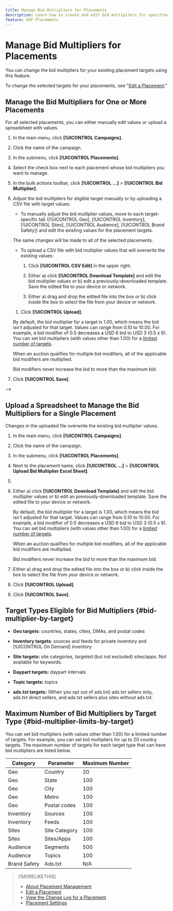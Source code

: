 ```yaml
---
title: Manage Bid Multipliers for Placements
description: Learn how to create and edit bid multipliers for specified placement targets.
feature: DSP Placements
---
```

# Manage Bid Multipliers for Placements


<!--

See if any of these procedures are implemented; may need to be edited and/or re-worded based on functionality/UI

-->

You can change the bid multipliers for your existing placement targets using this feature.

To change the selected targets for your placements, see "[Edit a Placement](/help/dsp/campaign-management/placements/placement-edit.md)."

## Manage the Bid Multipliers for One or More Placements

For all selected placements, you can either manually edit values or upload a spreadsheet with values.

1. In the main menu, click **[!UICONTROL Campaigns]**.

1. Click the name of the campaign.

1. In the submenu, click **[!UICONTROL Placements]**.

1. Select the check box next to each placement whose bid multipliers you want to manage.

1. In the bulk actions toolbar, click **[!UICONTROL ...]** > **[!UICONTROL Bid Multiplier]**.

1. Adjust the bid multipliers for eligible target manually or by uploading a CSV file with target values:

   *  To manually adjust the bid multiplier values, move to each target-specific tab ([!UICONTROL Geo], [!UICONTROL Inventory], [!UICONTROL Sites], [!UICONTROL Audience], [!UICONTROL Brand Safety]<!--verify all-->) and edit the existing values for the placement targets.

     The same changes will be made to all of the selected placements.

   * To upload a CSV file with bid multiplier values that will overwrite the existing values:

     1. Click **[!UICONTROL CSV Edit]** in the upper right.

     1. Either a) click **[!UICONTROL Download Template]** and edit the bid multiplier values or b) edit a previously-downloaded template. Save the edited file to your device or network.

     1.  Either a) drag and drop the edited file into the box or b) click inside the box to select the file from your device or network. 

    1. Click **[!UICONTROL Upload]**.

   By default, the bid multiplier for a target is 1.00, which means the bid isn't adjusted for that target. Values can range from 0.10 to 10.00. For example, a bid modifier of 0.5 decreases a USD 6 bid to USD 3 (0.5 x 6). You can set bid multipliers (with values other than 1.00) for a [limited number of targets](#bid-multiplier-limits-by-target).
   
   When an auction qualifies for multiple bid modifiers, all of the applicable bid modifiers are multiplied.
   
   Bid modifiers never increase the bid to more than the maximum bid.

1. Click **[!UICONTROL Save]**.

-->

## Upload a Spreadsheet to Manage the Bid Multipliers for a Single Placement<!-- Is this still going to exist independently, or will you just do this via the "Bid Multiplier" option in the main context menu for placements? If both options, then reword headings for distinction -->

Changes in the uploaded file overwrite the existing bid multiplier values.<!-- what if you delete a row? -->

1. In the main menu, click **[!UICONTROL Campaigns]**.

1. Click the name of the campaign.

1. In the submenu, click **[!UICONTROL Placements]**.

1. Next to the placement name, click  **[!UICONTROL ...]** > **[!UICONTROL Upload Bid Multiplier Excel Sheet]**.

1. <!-- Verify the rest of these steps. -->

1. Either a) click **[!UICONTROL Download Template]** and edit the bid multiplier values or b) edit an previously-downloaded template. Save the edited file to your device or network.

   By default, the bid multiplier for a target is 1.00, which means the bid isn't adjusted for that target. Values can range from 0.10 to 10.00. For example, a bid modifier of 0.5 decreases a USD 6 bid to USD 3 (0.5 x 6). You can set bid multipliers (with values other than 1.00) for a [limited number of targets](#bid-multiplier-limits-by-target).
   
   When an auction qualifies for multiple bid modifiers, all of the applicable bid modifiers are multiplied.
   
   Bid modifiers never increase the bid to more than the maximum bid.

1.  Either a) drag and drop the edited file into the box or b) click inside the box to select the file from your device or network. 

1. Click **[!UICONTROL Upload]**.

1. Click **[!UICONTROL Save]**.<!-- Verify this step -->

## Target Types Eligible for Bid Multipliers {#bid-multiplier-by-target}

* **Geo targets**: countries, states, cities, DMAs, and postal codes

* **Inventory targets**: sources and feeds for private inventory and [!UICONTROL On Demand] inventory

* **Site targets:** site categories, targeted (but not excluded) sites/apps. Not available for keywords.<!-- Clarify this: I don't see a place to specify keywords -->

<!-- Not until Phase 2:  * **Audience targets:** audiences and segments -->

* **Daypart targets:** daypart intervals

* **Topic targets:** topics

* **ads.txt targets:** (When you opt out of ads.txt) ads.txt sellers only, ads.txt direct sellers, and ads.txt sellers plus sites without ads.txt. <!-- ???  Clarify how this will work. -->

## Maximum Number of Bid Multipliers by Target Type {#bid-multiplier-limits-by-target}

You can set bid multipliers (with values other than 1.00) for a limited number of targets. For example, you can set bid multipliers for up to 20 country targets. The maximum number of targets for each target type that can have bid multipliers are listed below.

| Category | Parameter | Maximum Number |
| -------- | --------- | ----- |
| Geo | Country | 20 |
| Geo | State | 100 |
| Geo | City | 100 |
| Geo | Metro | 100 |
| Geo | Postal codes | 100 |
| Inventory | Sources | 100 |
| Inventory | Feeds | 100 |
| Sites | Site Category | 100 |
| Sites | Sites/Apps | 100 |
| Audience | Segments | 500 |
| Audience | Topics | 100 |
| Brand Safety | Ads.txt | N/A |

>[!MORELIKETHIS]
>
>* [About Placement Management](placement-about.md)
>* [Edit a Placement](placement-edit.md)
>* [View the Change Log for a Placement](placement-change-log.md)
>* [Placement Settings](placement-settings.md)

